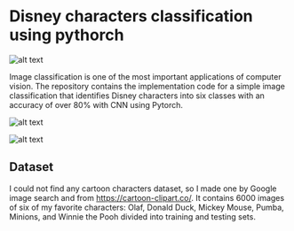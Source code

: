# Disney characters classification using pythorch

   ![alt text](https://github.com/sayeh31/Disney-characters-classification-with-CNN-using-pythorch/blob/main/training%20images.gif)



Image classification is one of the most important applications of computer vision. The repository contains the implementation code for a simple image classification that identifies Disney characters into six classes with an accuracy of over 80% with CNN using  Pytorch.



![alt text](https://github.com/sayeh31/Disney-characters-classification-with-CNN-using-pythorch/blob/main/test1.png)


 ![alt text](https://github.com/sayeh31/Disney-characters-classification-with-CNN-using-pythorch/blob/main/test2.png)
 
 
## Dataset
I could not find any cartoon characters dataset, so I made one by Google image search and from https://cartoon-clipart.co/. It contains 6000 images of six of my favorite characters: Olaf, Donald Duck, Mickey Mouse, Pumba, Minions, and Winnie the Pooh divided into training and testing sets.
